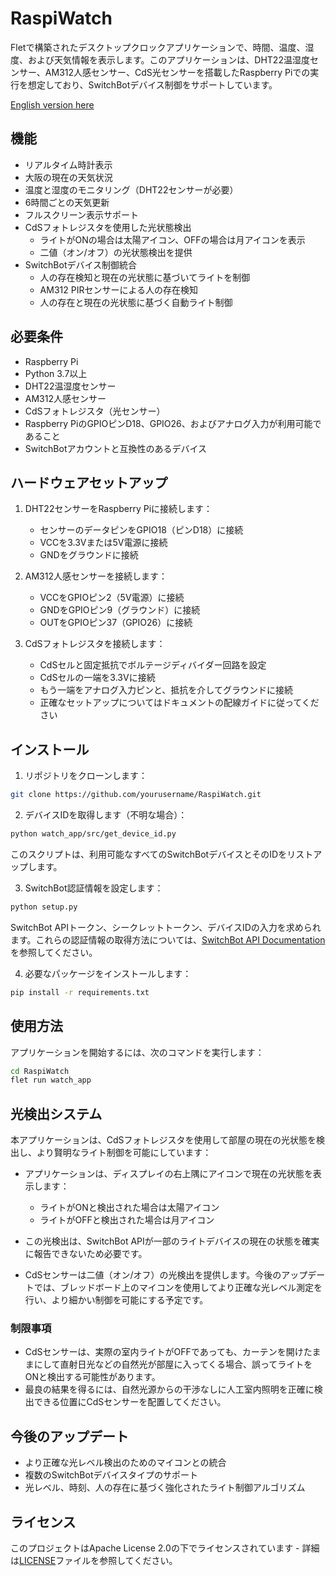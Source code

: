 # RaspiWatch

Fletで構築されたデスクトップクロックアプリケーションで、時間、温度、湿度、および天気情報を表示します。このアプリケーションは、DHT22温湿度センサー、AM312人感センサー、CdS光センサーを搭載したRaspberry Piでの実行を想定しており、SwitchBotデバイス制御をサポートしています。

[English version here](README.md)

## 機能

- リアルタイム時計表示
- 大阪の現在の天気状況
- 温度と湿度のモニタリング（DHT22センサーが必要）
- 6時間ごとの天気更新
- フルスクリーン表示サポート
- CdSフォトレジスタを使用した光状態検出
  - ライトがONの場合は太陽アイコン、OFFの場合は月アイコンを表示
  - 二値（オン/オフ）の光状態検出を提供
- SwitchBotデバイス制御統合
  - 人の存在検知と現在の光状態に基づいてライトを制御
  - AM312 PIRセンサーによる人の存在検知
  - 人の存在と現在の光状態に基づく自動ライト制御

## 必要条件

- Raspberry Pi
- Python 3.7以上
- DHT22温湿度センサー
- AM312人感センサー
- CdSフォトレジスタ（光センサー）
- Raspberry PiのGPIOピンD18、GPIO26、およびアナログ入力が利用可能であること
- SwitchBotアカウントと互換性のあるデバイス

## ハードウェアセットアップ

1. DHT22センサーをRaspberry Piに接続します：
   - センサーのデータピンをGPIO18（ピンD18）に接続
   - VCCを3.3Vまたは5V電源に接続
   - GNDをグラウンドに接続

2. AM312人感センサーを接続します：
   - VCCをGPIOピン2（5V電源）に接続
   - GNDをGPIOピン9（グラウンド）に接続
   - OUTをGPIOピン37（GPIO26）に接続

3. CdSフォトレジスタを接続します：
   - CdSセルと固定抵抗でボルテージディバイダー回路を設定
   - CdSセルの一端を3.3Vに接続
   - もう一端をアナログ入力ピンと、抵抗を介してグラウンドに接続
   - 正確なセットアップについてはドキュメントの配線ガイドに従ってください

## インストール

1. リポジトリをクローンします：
```bash
git clone https://github.com/yourusername/RaspiWatch.git
```

2. デバイスIDを取得します（不明な場合）：
```bash
python watch_app/src/get_device_id.py
```
このスクリプトは、利用可能なすべてのSwitchBotデバイスとそのIDをリストアップします。

3. SwitchBot認証情報を設定します：
```bash
python setup.py
```
SwitchBot APIトークン、シークレットトークン、デバイスIDの入力を求められます。これらの認証情報の取得方法については、[SwitchBot API Documentation](https://github.com/OpenWonderLabs/SwitchBotAPI)を参照してください。

4. 必要なパッケージをインストールします：
```bash
pip install -r requirements.txt
```

## 使用方法

アプリケーションを開始するには、次のコマンドを実行します：
```bash
cd RaspiWatch
flet run watch_app
```

## 光検出システム

本アプリケーションは、CdSフォトレジスタを使用して部屋の現在の光状態を検出し、より賢明なライト制御を可能にしています：

- アプリケーションは、ディスプレイの右上隅にアイコンで現在の光状態を表示します：
  - ライトがONと検出された場合は太陽アイコン
  - ライトがOFFと検出された場合は月アイコン

- この光検出は、SwitchBot APIが一部のライトデバイスの現在の状態を確実に報告できないため必要です。

- CdSセンサーは二値（オン/オフ）の光検出を提供します。今後のアップデートでは、ブレッドボード上のマイコンを使用してより正確な光レベル測定を行い、より細かい制御を可能にする予定です。

### 制限事項

- CdSセンサーは、実際の室内ライトがOFFであっても、カーテンを開けたままにして直射日光などの自然光が部屋に入ってくる場合、誤ってライトをONと検出する可能性があります。
- 最良の結果を得るには、自然光源からの干渉なしに人工室内照明を正確に検出できる位置にCdSセンサーを配置してください。

## 今後のアップデート

- より正確な光レベル検出のためのマイコンとの統合
- 複数のSwitchBotデバイスタイプのサポート
- 光レベル、時刻、人の存在に基づく強化されたライト制御アルゴリズム

## ライセンス

このプロジェクトはApache License 2.0の下でライセンスされています - 詳細は[LICENSE](LICENSE)ファイルを参照してください。